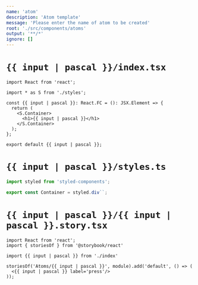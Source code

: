 ```yaml
---
name: 'atom'
description: 'Atom template'
message: 'Please enter the name of atom to be created'
root: './src/components/atoms'
output: '**/*'
ignore: []
---
```


# `{{ input | pascal }}/index.tsx`

```tsx
import React from 'react';

import * as S from './styles';

const {{ input | pascal }}: React.FC = (): JSX.Element => {
  return (
    <S.Container>
      <h1>{{ input | pascal }}</h1>
    </S.Container>
  );
};

export default {{ input | pascal }};

```

# `{{ input | pascal }}/styles.ts`

```ts
import styled from 'styled-components';

export const Container = styled.div``;

```

# `{{ input | pascal }}/{{ input | pascal }}.story.tsx`

```tsx
import React from 'react';
import { storiesOf } from '@storybook/react'

import {{ input | pascal }} from './index'

storiesOf('Atoms/{{ input | pascal }}', module).add('default', () => (
  <{{ input | pascal }} label='press'/>
));

```